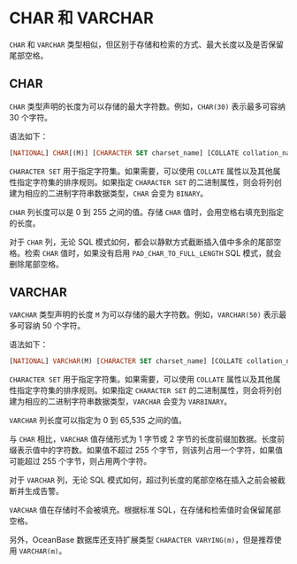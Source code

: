 # CHAR 和 VARCHAR

`CHAR` 和 `VARCHAR` 类型相似，但区别于存储和检索的方式、最大长度以及是否保留尾部空格。

## CHAR


`CHAR` 类型声明的长度为可以存储的最大字符数。例如，`CHAR(30)` 表示最多可容纳 30 个字符。

语法如下：

```sql
[NATIONAL] CHAR[(M)] [CHARACTER SET charset_name] [COLLATE collation_name]
```

`CHARACTER SET` 用于指定字符集。如果需要，可以使用 `COLLATE` 属性以及其他属性指定字符集的排序规则。如果指定 `CHARACTER SET` 的二进制属性，则会将列创建为相应的二进制字符串数据类型，`CHAR` 会变为 `BINARY`。

`CHAR` 列长度可以是 0 到 255 之间的值。存储 `CHAR` 值时，会用空格右填充到指定的长度。

对于 `CHAR` 列，无论 SQL 模式如何，都会以静默方式截断插入值中多余的尾部空格。检索 `CHAR` 值时，如果没有启用 `PAD_CHAR_TO_FULL_LENGTH` SQL 模式，就会删除尾部空格。

## VARCHAR

`VARCHAR` 类型声明的长度 `M` 为可以存储的最大字符数。例如，`VARCHAR(50)` 表示最多可容纳 50 个字符。

语法如下：

```sql
[NATIONAL] VARCHAR(M) [CHARACTER SET charset_name] [COLLATE collation_name]
```

`CHARACTER SET` 用于指定字符集。如果需要，可以使用 `COLLATE` 属性以及其他属性指定字符集的排序规则。如果指定 `CHARACTER SET` 的二进制属性，则会将列创建为相应的二进制字符串数据类型，`VARCHAR` 会变为 `VARBINARY`。

`VARCHAR` 列长度可以指定为 0 到 65,535 之间的值。

与 `CHAR` 相比，`VARCHAR` 值存储形式为 1 字节或 2 字节的长度前缀加数据。长度前缀表示值中的字符数。如果值不超过 255 个字节，则该列占用一个字符，如果值可能超过 255 个字节，则占用两个字符。

对于 `VARCHAR` 列，无论 SQL 模式如何，超过列长度的尾部空格在插入之前会被截断并生成告警。

`VARCHAR` 值在存储时不会被填充。根据标准 SQL，在存储和检索值时会保留尾部空格。

另外，OceanBase 数据库还支持扩展类型 `CHARACTER VARYING(m)`，但是推荐使用 `VARCHAR(m)`。
